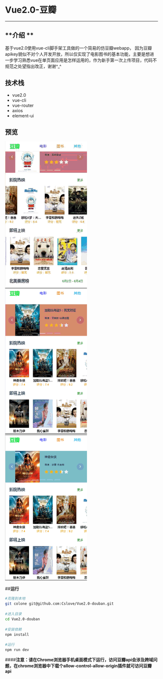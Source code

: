 # **Vue2.0-豆瓣**
---  

## **介绍 ** 

基于vue2.0使用vue-cli脚手架工具做的一个简易的仿豆瓣webapp，  因为豆瓣apikey貌似不对个人开发开放，所以仅实现了电影图书的基本功能，主要是想进一步学习熟悉vue在单页面应用是怎样运用的，作为新手第一次上传项目，代码不规范之处望指出改正，谢谢^_^

## **技术栈**  

- vue2.0
- vue-cli
- vue-router
- axios
- element-ui

## **预览** 

![预览gif](img/home.gif) ![预览gif](img/movie.gif) ![预览gif](img/book.gif)

##**运行**
```bash
#克隆到本地
git colone git@github.com:Cslove/Vue2.0-douban.git

#进入目录
cd Vue2.0-douban

#安装依赖
npm install

#运行
npm run dev

```
####**注意：请在Chrome浏览器手机桌面模式下运行，访问豆瓣api会涉及跨域问题，在chrome浏览器中下载个allow-control-allow-origin插件就可访问豆瓣api**